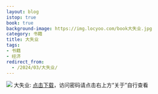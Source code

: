 ```yaml
---
layout: blog
istop: true
book: true
background-image: https://img.locyoo.com/book大失业.jpg
category: 书籍
title: 大失业
tags:
- 书籍
- 经济
redirect_from:
  - /2024/03/大失业/
---
```

![](https://img.locyoo.com/book大失业.jpg)
大失业: <a name = "ref1" href="https://url18.ctfile.com/f/50983618-1041255001-27b9f6?p=3619">点击下载</a>，访问密码请点击右上方“关于”自行查看